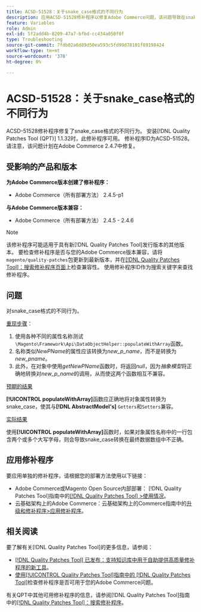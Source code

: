 ```yaml
---
title: ACSD-51528：关于snake_case格式的不同行为
description: 应用ACSD-51528修补程序以修复Adobe Commerce问题，该问题导致在snake_case格式方面有不同的行为。
feature: Variables
role: Admin
exl-id: 5f2add4b-8209-47a7-bfbd-cc434a050f0f
type: Troubleshooting
source-git-commit: 7fdb02a6d89d50ea593c5fd99d78101f89198424
workflow-type: tm+mt
source-wordcount: '378'
ht-degree: 0%

---
```


# ACSD-51528：关于snake_case格式的不同行为

ACSD-51528修补程序修复了snake_case格式的不同行为。 安装[!DNL Quality Patches Tool (QPT)] 1.1.32时，此修补程序可用。 修补程序ID为ACSD-51528。 请注意，该问题计划在Adobe Commerce 2.4.7中修复。

## 受影响的产品和版本

**为Adobe Commerce版本创建了修补程序：**

* Adobe Commerce（所有部署方法） 2.4.5-p1

**与Adobe Commerce版本兼容：**

* Adobe Commerce（所有部署方法） 2.4.5 - 2.4.6

>[!NOTE]
>
>该修补程序可能适用于具有新[!DNL Quality Patches Tool]发行版本的其他版本。 要检查修补程序是否与您的Adobe Commerce版本兼容，请将`magento/quality-patches`包更新到最新版本，并在[[!DNL Quality Patches Tool]：搜索修补程序页面](https://experienceleague.adobe.com/tools/commerce-quality-patches/index.html?lang=zh-Hans)上检查兼容性。 使用修补程序ID作为搜索关键字来查找修补程序。

## 问题

对snake_case格式的不同行为。

<u>重现步骤</u>：

1. 使用各种不同的属性名称测试`\Magento\Framework\Api\DataObjectHelper::populateWithArray`函数。
1. 名称类似&#x200B;*NewPName*&#x200B;的属性应该转换为&#x200B;*new_p_name*，而不是转换为&#x200B;*new_pname*。
1. 此外，在对象中使用&#x200B;*getNewPName*&#x200B;函数时，将返回&#x200B;*null*，因为&#x200B;*抽象模型*&#x200B;将正确地转换对&#x200B;*new_p_name*&#x200B;的调用，从而使这两个函数相互不兼容。

<u>预期的结果</u>

**[!UICONTROL populateWithArray]**&#x200B;函数应正确地将对象属性转换为snake_case，使其与&#x200B;**[!DNL AbstractModel's]** `Getters`和`Setters`兼容。

<u>实际结果</u>

使用&#x200B;**[!UICONTROL populateWithArray]**&#x200B;函数时，如果对象属性名称中的一行包含两个或多个大写字母，则会导致snake_case转换在最终数据数组中不正确。

## 应用修补程序

要应用单独的修补程序，请根据您的部署方法使用以下链接：

* Adobe Commerce或Magento Open Source内部部署： [!DNL Quality Patches Tool]指南中的[[!DNL Quality Patches Tool] >使用情况](/help/tools/quality-patches-tool/usage.md)。
* 云基础架构上的Adobe Commerce：云基础架构上的Commerce指南中的[升级和修补程序>应用修补程序](https://experienceleague.adobe.com/docs/commerce-cloud-service/user-guide/develop/upgrade/apply-patches.html?lang=zh-Hans)。

## 相关阅读

要了解有关[!DNL Quality Patches Tool]的更多信息，请参阅：

* [[!DNL Quality Patches Tool] 已发布：支持知识库中用于自助提供高质量修补程序的新工具](https://experienceleague.adobe.com/zh-hans/docs/commerce-operations/tools/quality-patches-tool/quality-patches-tool-to-self-serve-quality-patches)。
* [使用[!UICONTROL Quality Patches Tool]指南中的 [!DNL Quality Patches Tool]](/help/tools/quality-patches-tool/patches-available-in-qpt/check-patch-for-magento-issue-with-magento-quality-patches.md)检查修补程序是否可用于您的Adobe Commerce问题。


有关QPT中其他可用修补程序的信息，请参阅[!DNL Quality Patches Tool]指南中的[[!DNL Quality Patches Tool]：搜索修补程序](https://experienceleague.adobe.com/tools/commerce-quality-patches/index.html?lang=zh-Hans)。
